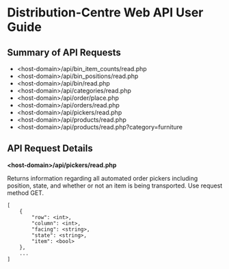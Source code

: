 Distribution-Centre Web API User Guide
======================================

Summary of API Requests
-----------------------

* \<host-domain\>/api/bin_item_counts/read.php
* \<host-domain\>/api/bin_positions/read.php
* \<host-domain\>/api/bin/read.php
* \<host-domain\>/api/categories/read.php
* \<host-domain\>/api/order/place.php
* \<host-domain\>/api/orders/read.php
* \<host-domain\>/api/pickers/read.php
* \<host-domain\>/api/products/read.php
* \<host-domain\>/api/products/read.php?category=furniture

API Request Details
-------------------

**\<host-domain\>/api/pickers/read.php**

Returns information regarding all automated order pickers including position, state, and whether or not an item is being transported. Use request method GET.

	[  
		{  
			"row": <int>,  
			"column": <int>,  
			"facing": <string>,  
			"state": <string>,  
			"item": <bool>  
		},  
		...  
	]
